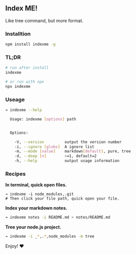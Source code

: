 ## Index ME!
Like tree command, but more format.

### Installtion
```bash
npm install indexme -g
```

### TL;DR
```bash
# run after install
indexme

# or run with npx
npx indexme
```

### Useage
```bash
➔ indexme --help

  Usage: indexme [options] path


  Options:

    -V, --version         output the version number
    -i, --ignore [globs]  A ignore list
    -m, --mode [value]    markdown[default], pure, tree
    -d, --deep [n]        >=1, default=2
    -h, --help            output usage information

```

### Recipes

**In terminal, quick open files.**
```
➔ indexme -i node_modules,.git
# Then click your file path, quick open your file.
```

**Index your markdown notes.**
```bash
➔ indexme notes -i README.md > notes/README.md
```

**Tree your node.js project.**
```bash
➔ indexme -i _*,.*,node_modules -m tree
```

Enjoy! :heart:
